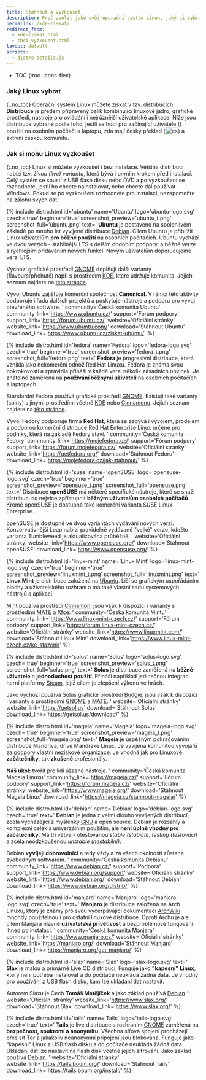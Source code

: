 ```yaml
---
title: Stáhnout a vyzkoušet
description: Proč zvolit jako svůj operační systém Linux, jaký si vybrat a jak se instaluje.
permalink: /kde-ziskat/
redirect_from:
  - kde-ziskat.html
  - chci-vyzkouset.html
layout: default
scripts:
  - distro-details.js
---
```

* TOC
{:toc .icons-flex}

### Jaký Linux vybrat
{:.no_toc}
Operační systém Linux můžete získat v tzv. distribucích. **Distribuce** je předem připravený balík kombinující linuxové jádro, grafické prostředí, nástroje pro ovládání i nejrůznější uživatelské aplikace. Níže jsou distribuce vybrané podle toho, jestli se hodí pro začínající uživatele (<i class="fas fa-user-check badge"></i>) použití na osobním počítači a laptopu, zda mají český překlad (<img src="{{ 'img/layout/czech-flag.svg' | relative_url }}" style="border: 1px solid #ddd" class="badge" alt="cs" />) a aktivní českou komunitu.

### Jak si mohu Linux vyzkoušet
{:.no_toc}
Linux si můžete vyzkoušet i bez instalace. Většina distribucí nabízí tzv. *živou (live) variantu*, která bývá i prvním krokem před instalací. Celý systém se spustí z USB flash disku nebo DVD a po vyzkoušení se rozhodnete, jestli ho chcete nainstalovat, nebo chcete dál používat Windows. Pokud se po vyzkoušení rozhodnete pro instalaci, nezapomeňte na zálohu svých dat.

<!-- Jak psát informace o distribucích
Nadpis: SVG logo + název distribuce
Snímek (*): v malé verzi na stránce a ve větším rozlišení po kliknutí
První odstavec: stručně max. na 4 řádky něco o distribuci, vytučněná jedna nebo dvě přednosti pro začátečníky
Druhý odstavec (*): různé verze, např. grafická prostředí nebo delší podpora
Třetí odstavec: kdo je autorem a vývojářem distribuce
Seznam odkazů: web české komunity, české fórum, oficiální stránky, stránka ke stažení (nejlépe v češtině)
(*) - pro prvních pár nejaktivnějších distribucí

Šablona:

{% include distro.html
  id=''
  name=''
  logo=''
  czech=''
  beginner=''
  screenshot_preview='' screenshot_full=''
  text='

  '
  community='Česká komunita ...' community_link=''
  support='Fórum podpory' support_link=''
  website='Oficiální stránky' website_link=''
  download='Stáhnout ...' download_link=''
%}
-->

{% include distro.html
  id='ubuntu'
  name='Ubuntu'
  logo='ubuntu-logo.svg'
  czech='true'
  beginner='true'
  screenshot_preview='ubuntu_t.png' screenshot_full='ubuntu.png'
  text='
**Ubuntu** je postaveno na spolehlivém základě po mnoho let vyvíjené distribuce [Debian](#debian). Cílem Ubuntu je přiblížit Linux uživatelům **pro běžné použití** na osobních počítačích. Ubuntu vychází ve dvou verzích - stabilnější LTS s delším obdobím podpory, a běžné verze s rychlejším přidáváním nových funkcí. Novým uživatelům doporučujeme verzi LTS.

Výchozí grafické prostředí [GNOME](https://www.gnome.org/) doplňují další varianty (flavours/příchutě) např. s prostředím [KDE](https://www.kde.org/), které udržuje komunita. Jejich seznam najdete na [této stránce](https://www.ubuntu.com/download/flavours).

Vývoj Ubuntu zajišťuje komerční společnost **Canonical**. V rámci této aktivity podporuje i řadu dalších projektů a poskytuje nástroje a podporu pro vývoj otevřeného software.
  '
  community='Česká komunita Ubuntu' community_link='https://www.ubuntu.cz/'
  support='Fórum podpory' support_link='https://forum.ubuntu.cz/'
  website='Oficiální stránky' website_link='https://www.ubuntu.com/'
  download='Stáhnout Ubuntu' download_link='https://www.ubuntu.cz/ziskat-ubuntu/'
%}

{% include distro.html
  id='fedora'
  name='Fedora'
  logo='fedora-logo.svg'
  czech='true'
  beginner='true'
  screenshot_preview='fedora_t.png' screenshot_full='fedora.png'
  text='
  **Fedora** je progresivní distribuce, která vznikla jako nekomerční odnož Red Hat Linuxu. Fedora je známa svou pokrokovostí a zpravidla přináší v každé verzi několik zásadních novinek. Je znatelně zaměřená na **používání běžnými uživateli** na osobních počítačích a laptopech.

  Standardní Fedora používá grafické prostředí [GNOME](https://www.gnome.org/). Existují také varianty (spiny) s jinými prostředími včetně [KDE](https://www.kde.org/) nebo [Cinnamonu](https://cs.wikipedia.org/wiki/Cinnamon). Jejich seznam najdete na [této stránce](https://spins.fedoraproject.org/).

  Vývoj Fedory podporuje firma **Red Hat**, která se zabývá i vývojem, prodejem a podporou komerční distribuce Red Hat Enterprise Linux určené pro podniky, která na základě Fedory staví.
  '
  community='Česká komunita Fedory' community_link='https://mojefedora.cz/'
  support='Fórum podpory' support_link='https://forum.mojefedora.cz/'
  website='Oficiální stránky' website_link='https://getfedora.org/'
  download='Stáhnout Fedoru' download_link='https://mojefedora.cz/jak-stahnout/'
%}

{% include distro.html
  id='suse'
  name='openSUSE'
  logo='opensuse-logo.svg'
  czech='true'
  beginner='true'
  screenshot_preview='opensuse_t.png' screenshot_full='opensuse.png'
  text='
Distribuce **openSUSE** má některé specifické nástroje, které se snaží distribuci co nejvíce zpřístupnit **běžným uživatelům osobních počítačů**. Kromě openSUSE je dostupná také komerční varianta SUSE Linux Enterprise.

openSUSE je dostupné ve dvou variantách vydávání nových verzí. Konzervativnější Leap nabízí pravidelně vydávané "velké" verze, kdežto varianta Tumbleweed je aktualizována průběžně.
  '
  website='Oficiální stránky' website_link='https://www.opensuse.org/'
  download='Stáhnout openSUSE' download_link='https://www.opensuse.org/'
%}

{% include distro.html
  id='linux-mint'
  name='Linux Mint'
  logo='linux-mint-logo.svg'
  czech='true'
  beginner='true'
  screenshot_preview='linuxmint_t.png' screenshot_full='linuxmint.png'
  text='
**Linux Mint** je distribuce založená na [Ubuntu](#ubuntu). Liší se grafickým uspořádáním plochy a uživatelského rozhraní a má také vlastní sadu systémových nástrojů a aplikací.

Mint používá prostředí [Cinnamon](https://cs.wikipedia.org/wiki/Cinnamon), jsou však k dispozici i varianty s prostředími [MATE](https://mate-desktop.org/) a [Xfce](https://xfce.org/).
  '
  community='Česká komunita Mintu' community_link='https://www.linux-mint-czech.cz/'
  support='Fórum podpory' support_link='https://forum.linux-mint-czech.cz/'
  website='Oficiální stránky' website_link='https://www.linuxmint.com/'
  download='Stáhnout Linux Mint' download_link='https://www.linux-mint-czech.cz/ke-stazeni/'
%}

{% include distro.html
  id='solus'
  name='Solus'
  logo='solus-logo.svg'
  czech='true'
  beginner='true'
  screenshot_preview='solus_t.png' screenshot_full='solus.png'
  text='
**Solus** je distribuce zaměřená na **běžné uživatele** a **jednoduchost použití**. Přináší například jedinečnou integraci herní platformy [Steam](https://store.steampowered.com/about/), jejíž cílem je zlepšení výkonu ve hrách.

Jako výchozí používá Solus grafické prostředí [Budgie](https://budgie-desktop.org/), jsou však k dispozici i varianty s prostředími [GNOME](https://www.gnome.org/) a [MATE](https://mate-desktop.org/).
  '
  website='Oficiální stránky' website_link='https://getsol.us'
  download='Stáhnout Solus' download_link='https://getsol.us/download/'
%}

{% include distro.html
  id='mageia'
  name='Mageia'
  logo='mageia-logo.svg'
  czech='true'
  beginner='true'
  screenshot_preview='mageia_t.png' screenshot_full='mageia.png'
  text='
**Mageia** je úspěšným pokračováním distribuce Mandriva, dříve Mandrake Linux. Je vyvíjena komunitou vývojářů za podpory vlastní neziskové organizace. Je vhodná jak pro Linuxové **začátečníky**, tak **zkušené** profesionály.

  **Náš úkol:** tvořit pro lidi úžasné nástroje.
  '
  community='Česká komunita Mageia Linuxu' community_link='https://mageia.cz/'
  support='Fórum podpory' support_link='https://forum.mageia.cz/'
  website='Oficiální stránky' website_link='https://www.mageia.org/'
  download='Stáhnout Mageia Linux' download_link='https://mageia.cz/stahnout-mageia/'
%}

{% include distro.html
  id='debian'
  name='Debian'
  logo='debian-logo.svg'
  czech='true'
  text='
**Debian** je jedna z velmi dlouho vyvíjených distribucí, zcela vycházející z myšlenky <abbr title="GNU is Not Unix">GNU</abbr> a open source. Debian je rozsáhlý a komplexní celek s univerzálním použitím, ale **není úplně vhodný pro začátečníky**. Má tři větve - otestovanou *stable (stabilní)*, *testing (testovací)* a zcela neodzkoušenou *unstable (nestabilní)*.

Debian **vyvíjejí dobrovolníci** a tedy vždy a za všech okolností zůstane svobodným softwarem.
  '
  community='Česká komunita Debianu' community_link='https://www.debian.cz/'
  support='Podpora' support_link='https://www.debian.org/support'
  website='Oficiální stránky' website_link='https://www.debian.org/'
  download='Stáhnout Debian' download_link='https://www.debian.org/distrib/'
%}

{% include distro.html
  id='manjaro'
  name='Manjaro'
  logo='manjaro-logo.svg'
  czech='true'
  text='
**Manjaro** je distribuce založená na Arch Linuxu, který je známý pro svou vyčerpávající dokumentaci [ArchWiki](https://wiki.archlinux.org/) mnohdy použitelnou i pro ostatní linuxové distribuce. Oproti Archu je ale cílem Manjara hlavně **uživatelská přívětivost** a bezproblémové fungování ihned po instalaci.
  '
  community='Česká komunita Manjara' community_link='https://www.manjaro.cz/'
  website='Oficiální stránky' website_link='https://manjaro.org/'
  download='Stáhnout Manjaro' download_link='https://manjaro.org/get-manjaro/'
%}

{% include distro.html
  id='slax'
  name='Slax'
  logo='slax-logo.svg'
  text='
**Slax** je malou a primárně Live CD distribucí. Funguje jako **"kapesní" Linux**, který není potřeba instalovat a do počítače neukládá žádná data. Je vhodný pro používání z USB flash disku, kam lze ukládání dat nastavit.

Autorem Slaxu je Čech **Tomáš Matějíček** a jako základ používá [Debian](#debian).
  '
  website='Oficiální stránky' website_link='https://www.slax.org/'
  download='Stáhnout Slax' download_link='https://www.slax.org/'
%}

{% include distro.html
  id='tails'
  name='Tails'
  logo='tails-logo.svg'
  czech='true'
  text='
**Tails** je live distribuce s rozhraním [GNOME](https://www.gnome.org/) zaměřená na **bezpečnost, soukromí a anonymitu**. Všechna síťová spojení procházejí přes síť Tor a jakákoliv neanonymní připojení jsou blokována. Funguje jako "kapesní" Linux z USB flash disku a do počítače neukládá žádná data. Ukládání dat lze nastavit na flash disk včetně jejich šifrování. Jako základ používá [Debian](#debian).
  '
  website='Oficiální stránky' website_link='https://tails.boum.org/'
  download='Stáhnout Tails' download_link='https://tails.boum.org/install/'
%}
